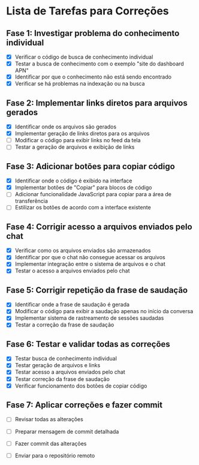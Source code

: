 # Lista de Tarefas para Correções

## Fase 1: Investigar problema do conhecimento individual
- [x] Verificar o código de busca de conhecimento individual
- [x] Testar a busca de conhecimento com o exemplo "site do dashboard APN"
- [x] Identificar por que o conhecimento não está sendo encontrado
- [x] Verificar se há problemas na indexação ou na busca

## Fase 2: Implementar links diretos para arquivos gerados
- [x] Identificar onde os arquivos são gerados
- [x] Implementar geração de links diretos para os arquivos
- [ ] Modificar o código para exibir links no feed da tela
- [ ] Testar a geração de arquivos e exibição de links

## Fase 3: Adicionar botões para copiar código
- [x] Identificar onde o código é exibido na interface
- [x] Implementar botões de "Copiar" para blocos de código
- [ ] Adicionar funcionalidade JavaScript para copiar para a área de transferência
- [ ] Estilizar os botões de acordo com a interface existente

## Fase 4: Corrigir acesso a arquivos enviados pelo chat
- [x] Verificar como os arquivos enviados são armazenados
- [x] Identificar por que o chat não consegue acessar os arquivos
- [x] Implementar integração entre o sistema de arquivos e o chat
- [x] Testar o acesso a arquivos enviados pelo chat

## Fase 5: Corrigir repetição da frase de saudação
- [x] Identificar onde a frase de saudação é gerada
- [x] Modificar o código para exibir a saudação apenas no início da conversa
- [x] Implementar sistema de rastreamento de sessões saudadas
- [x] Testar a correção da frase de saudação

## Fase 6: Testar e validar todas as correções
- [x] Testar busca de conhecimento individual
- [x] Testar geração de arquivos e links
- [x] Testar acesso a arquivos enviados pelo chat
- [x] Testar correção da frase de saudação
- [x] Verificar funcionamento dos botões de copiar código

## Fase 7: Aplicar correções e fazer commit
- [ ] Revisar todas as alterações
- [ ] Preparar mensagem de commit detalhada
- [ ] Fazer commit das alterações
- [ ] Enviar para o repositório remoto

